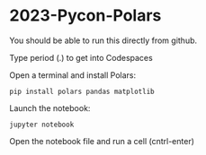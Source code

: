 # 2023-Pycon-Polars

You should be able to run this directly from github.

Type period (.) to get into Codespaces

Open a terminal and install Polars:

    pip install polars pandas matplotlib

Launch the notebook:

    jupyter notebook

Open the notebook file and run a cell (cntrl-enter)    
